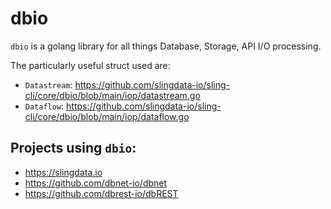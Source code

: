 # dbio

`dbio` is a golang library for all things Database, Storage, API I/O processing.

The particularly useful struct used are:
* `Datastream`: https://github.com/slingdata-io/sling-cli/core/dbio/blob/main/iop/datastream.go
* `Dataflow`: https://github.com/slingdata-io/sling-cli/core/dbio/blob/main/iop/dataflow.go

## Projects using `dbio`:
* https://slingdata.io
* https://github.com/dbnet-io/dbnet
* https://github.com/dbrest-io/dbREST
